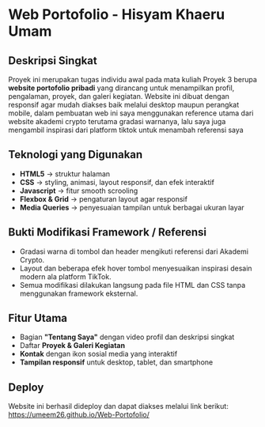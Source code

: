 # Web Portofolio - Hisyam Khaeru Umam

## Deskripsi Singkat
Proyek ini merupakan tugas individu awal pada mata kuliah Proyek 3 berupa **website portofolio pribadi** yang dirancang untuk menampilkan profil, pengalaman, proyek, dan galeri kegiatan. Website ini dibuat dengan responsif agar mudah diakses baik melalui desktop maupun perangkat mobile, dalam pembuatan web ini saya menggunakan reference utama dari website akademi crypto terutama gradasi warnanya, lalu saya juga mengambil inspirasi dari platform tiktok untuk menambah referensi saya

## Teknologi yang Digunakan
- **HTML5** → struktur halaman  
- **CSS** → styling, animasi, layout responsif, dan efek interaktif  
- **Javascript** → fitur smooth scrooling
- **Flexbox & Grid** → pengaturan layout agar responsif  
- **Media Queries** → penyesuaian tampilan untuk berbagai ukuran layar  
 
## Bukti Modifikasi Framework / Referensi
- Gradasi warna di tombol dan header mengikuti referensi dari Akademi Crypto.  
- Layout dan beberapa efek hover tombol menyesuaikan inspirasi desain modern ala platform TikTok.  
- Semua modifikasi dilakukan langsung pada file HTML dan CSS tanpa menggunakan framework eksternal.  

## Fitur Utama
- Bagian **"Tentang Saya"** dengan video profil dan deskripsi singkat  
- Daftar **Proyek & Galeri Kegiatan**  
- **Kontak** dengan ikon sosial media yang interaktif  
- **Tampilan responsif** untuk desktop, tablet, dan smartphone

## Deploy
Website ini berhasil dideploy dan dapat diakses melalui link berikut:  
https://umeem26.github.io/Web-Portofolio/